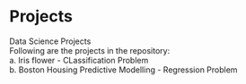 # Projects
Data Science Projects
<br>Following are the projects in the repository:
<br>a. Iris flower - CLassification Problem
<br>b. Boston Housing Predictive Modelling - Regression Problem
